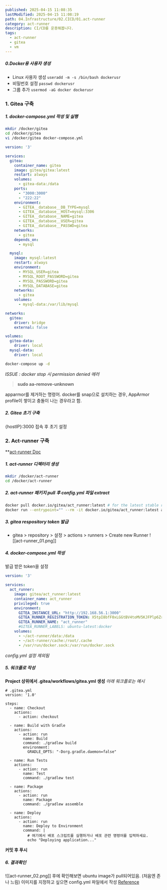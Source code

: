 ```yaml
---
published: 2025-04-15 11:08:35
lastModified: 2025-04-15 11:08:19
path: 04.Infrastructure/02.CICD/01.act-runner
category: act-runner
description: CI/CD를 운용해봅니다.
tags:
  - act-runner
  - gitea
  - vm
---
```

##### 0.Docker용 사용자 생성
- Linux 사용자 생성
	`useradd -m -s /bin/bash dockerusr`
- 비밀번호 설정
	`passwd dockerusr`
- 그룹 추가
	`usermod -aG docker dockerusr`
### 1. Gitea 구축
##### 1. docker-compose.yml 작성 및 실행
```bash
mkdir /docker/gitea
cd /docker/gitea
vi /docker/gitea docker-compose.yml
```
```docker-compose.yml
version: '3'

services:
  gitea:
    container_name: gitea
    image: gitea/gitea:latest
    restart: always
    volumes:
      - gitea-data:/data
    ports:
      - "3000:3000"
      - "222:22"
    environment:
      - GITEA__database__DB_TYPE=mysql
      - GITEA__database__HOST=mysql:3306
      - GITEA__database__NAME=gitea
      - GITEA__database__USER=gitea
      - GITEA__database__PASSWD=gitea
    networks:
      - gitea
    depends_on:
      - mysql

  mysql:
    image: mysql:latest
    restart: always
    environment:
      - MYSQL_USER=gitea
      - MYSQL_ROOT_PASSWORD=gitea
      - MYSQL_PASSWORD=gitea
      - MYSQL_DATABASE=gitea
    networks:
      - gitea
    volumes:
      - mysql-data:/var/lib/mysql

networks:
  gitea:
    driver: bridge
    external: false

volumes:
  gitea-data:
    driver: local
  mysql-data:
    driver: local

```
```bash
docker-compose up -d
```
*ISSUE : docker stop 시 permission denied 에러*
> **sudo aa-remove-unknown**

apparmor를 제거하는 명령어.
docker를 snap으로 설치하는 경우, AppArmor profile이 쌓이고 충돌이 나는 경우라고 함.

##### 2. Gitea 초기 구축
{hostIP}:3000 접속 후 초기 설정

### 2. Act-runner 구축
**[act-runner Doc](https://docs.gitea.com/usage/actions/act-runner)
##### 1. act-runner 디렉터리 생성
```bash
mkdir /docker/act-runner
cd /docker/act-runner
```
##### 2. act-runner 패키지 pull 후 config.yml 파일 extract
```bash
docker pull docker.io/gitea/act_runner:latest # for the latest stable release
docker run --entrypoint="" --rm -it docker.io/gitea/act_runner:latest act_runner generate-config > config.yml
```
##### 3. gitea respository token 발급
- gitea > repository > 설정 > actions > runners > Create new Runner
![[act-runner_01.png]]
##### 4. docker-compose.yml 작성 
발급 받은 token을 설정
```docker-compose.yml
version: '3'

services:
  act_runner:
    image: gitea/act_runner:latest
    container_name: act_runner
    privileged: true
    environment:
      GITEA_INSTANCE_URL: "http://192.168.56.1:3000"
      GITEA_RUNNER_REGISTRATION_TOKEN: X5tpI8bfF0xLGGtBV4toMV5KJFPlp6ZrCVGBnp62
      GITEA_RUNNER_NAME: "act_runner"
      #GITEA_RUNNER_LABELS: ubuntu-latest:docker
    volumes:
      - ~/act-runner/data:/data
      - ~/act-runner/cache:/root/.cache
      - /var/run/docker.sock:/var/run/docker.sock

```
_config.yml 설정 제외됨_
##### 5. 워크플로 작성
**Project 상위에서 .gitea/workflows/gitea.yml 생성**
_아래 워크플로는 예시_
```
# .gitea.yml
version: '1.0'

steps:
  - name: Checkout
    actions:
      - action: checkout

  - name: Build with Gradle
    actions:
      - action: run
        name: Build
        command: ./gradlew build
        environment:
          GRADLE_OPTS: "-Dorg.gradle.daemon=false"

  - name: Run Tests
    actions:
      - action: run
        name: Test
        command: ./gradlew test

  - name: Package
    actions:
      - action: run
        name: Package
        command: ./gradlew assemble

  - name: Deploy
    actions:
      - action: run
        name: Deploy to Environment
        command: |
          # 여기에서 배포 스크립트를 실행하거나 배포 관련 명령어를 입력하세요.
          echo "Deploying application..."
```
**커밋 후 푸시**
##### 6. 결과확인
![[act-runner_02.png]]
후에 확인해보면 ubuntu image가 pull되어있음. (처음엔 존나 느림)
이미지를 지정하고 싶으면 config.yml 파일에서 작성
[Reference](https://medium.com/@dudwls96/gitea-runner-%ED%86%B5%ED%95%9C-gitea-actions-%EA%B5%AC%EC%84%B1%ED%95%98%EA%B8%B0-9f7f7544ee8e)

